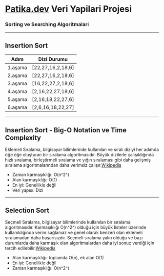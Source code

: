 # [Patika.dev](https://app.patika.dev) Veri Yapilari Projesi
### Sorting ve Searching Algoritmalari
-----------------------------------------------------------------
## Insertion Sort

 |  Adım    |     Dizi Durumu    |
 -----------|---------------------
 | 1.aşama  |  [22,27,16,2,18,6] |
 | 2.aşama  |  [22,27,16,2,18,6] |
 | 3.aşama  |  [16,22,27,2,18,6] |
 | 4.aşama  |  [2,16,22,27,18,6] |
 | 5.aşama  |  [2,16,18,22,27,6] |
 | 6.aşama  |  [2,6,16,18,22,27] |

-----------------------------------------------------------------
## Insertion Sort - Big-O Notation ve Time Complexity

Eklemeli Sıralama, bilgisayar bilimlerinde kullanılan ve sıralı diziyi her adımda öğe öğe oluşturan bir sıralama algoritmasıdır. Büyük dizilerle çalışıldığında hızlı sıralama, birleştirmeli sıralama ve yığın sıralaması gibi daha gelişmiş sıralama algoritmalarından daha verimsiz çalışır.[Wikipedia](https://tr.wikipedia.org/wiki/Eklemeli_sıralama)

- Zaman karmaşıklığı: O(n^2^)
- Alan karmaşıklığı: O(1)
- En iyi: Genellikle değil
- Veri yapısı: Dizi

-----------------------------------------------------------------
## Selection Sort

Seçmeli Sıralama, bilgisayar bilimlerinde kullanılan bir sıralama algoritmasıdır. Karmaşıklığı O(n^2^) olduğu için büyük listeler üzerinde kullanıldığında verim sağlamaz ve genel olarak benzeri olan eklemeli sıralamadan daha başarısızdır. Seçmeli sıralama yalın olduğu ve bazı durumlarda daha karmaşık olan algoritmalardan daha iyi sonuç verdiği için tercih edilebilir.[Wikipedia](https://tr.wikipedia.org/wiki/Seçmeli_sıralama)

- Alan karmaşıklığı: toplamda О(n), ek alan O(1)
- En iyi: Genellikle değil
- Zaman karmaşıklığı: O(n^2^)